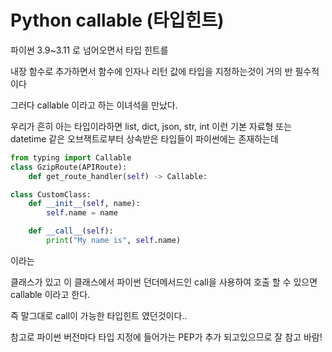 # Python callable (타입힌트)

파이썬 3.9~3.11 로 넘어오면서 타입 힌트를 

내장 함수로 추가하면서  함수에 인자나 리턴 값에 타입을 지정하는것이  거의 반 필수적이다



그러다 callable 이라고 하는 이녀석을 만났다.

우리가 흔히 아는 타입이라하면 list, dict, json, str, int 이런 기본 자료형 또는 datetime 같은 오브잭트로부터 상속받은 타입들이 파이썬에는 존재하는데

```python
from typing import Callable
class GzipRoute(APIRoute):
    def get_route_handler(self) -> Callable:

```



```python
class CustomClass:
    def __init__(self, name):
        self.name = name

    def __call__(self):
        print("My name is", self.name)
```

이라는 

클래스가 있고 이 클래스에서 파이썬 던더메서드인 call을 사용하여 호출 할 수 있으면 callable 이라고 한다.

즉 말그대로 call이 가능한 타입힌트 였던것이다..



참고로 파이썬 버전마다 타입 지정에 들어가는 PEP가 추가 되고있으므로 잘 참고 바람!